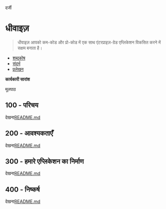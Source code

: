 दर्जी

# धीवाइज़

> धीवाइज़ आपको कम-कोड और प्रो-कोड में एक साथ एंटरप्राइज़-ग्रेड एप्लिकेशन विकसित करने में सक्षम बनाता है।

-   [शब्दकोष](./GLOSSARY.md)
-   [संदर्भ](./REFERENCES.md)
-   [प्रलेखन](./DOCUMENTATION.md)

**कार्यकारी सारांश**

मूलपाठ

## 100 - परिचय

देखना[README.md](./100/README.md)

## 200 - आवश्यकताएँ

देखना[README.md](./200/README.md)

## 300 - हमारे एप्लिकेशन का निर्माण

देखना[README.md](./300/README.md)

## 400 - निष्कर्ष

देखना[README.md](./400/README.md)
